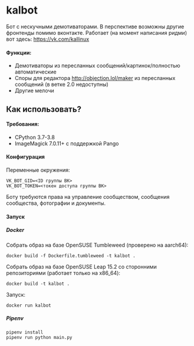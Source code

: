 # kalbot

Бот с нескучными демотиваторами. В перспективе возможны другие фронтенды помимо вконтакте. Работает (на момент написания ридми) вот здесь: https://vk.com/kallinux

#### Функции:
- Демотиваторы из пересланных сообщений/картинок/полностью автоматические
- Споры для редактора http://objection.lol/maker из пересланных сообщений (в ветке 2.0 недоступны)
- Другие мелочи

## Как использовать?
#### Требования:
- CPython 3.7-3.8
- ImageMagick 7.0.11+ с поддержкой Pango

#### Конфигурация
Переменные окружения:
```
VK_BOT_GID=<ID группы ВК>
VK_BOT_TOKEN=<токен доступа группы ВК>
```
Боту требуются права на управление сообществом, сообщения сообщества, фотографии и документы.

#### Запуск

##### Docker
Собрать образ на базе OpenSUSE Tumbleweed (проверено на aarch64):
```
docker build -f Dockerfile.tumbleweed -t kalbot .
```

Собрать образ на базе OpenSUSE Leap 15.2 со сторонними репозиториями (работает только на x86_64):
```
docker build -t kalbot .
```

Запуск:
```
docker run kalbot
```

##### Pipenv
```
pipenv install
pipenv run python main.py
```
